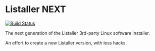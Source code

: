 Listaller NEXT
==============
[![Build Status](https://travis-ci.org/ximion/listaller-next.svg?branch=master)](https://travis-ci.org/ximion/listaller-next)

The next generation of the Listaller 3rd-party Linux software installer.

An effort to create a new Listaller version, with less hacks.
